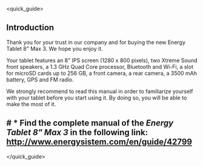 <quick_guide>

## Introduction

Thank you for your trust in our company and for buying the new Energy Tablet 8" Max 3. We hope you enjoy it.

Your tablet features an 8" IPS screen (1280 x 800 pixels), two Xtreme Sound front speakers, a 1.3 GHz Quad Core processor, Bluetooth and Wi-Fi, a slot for microSD cards up to 256 GB, a front camera, a rear camera, a 3500 mAh battery, GPS and FM radio.

We strongly recommend to read this manual in order to familiarize yourself with your tablet before you start using it. By doing so, you will be able to make the most of it.

## # <unique> * Find the complete manual of the *Energy Tablet 8" Max 3* in the following link: http://www.energysistem.com/en/guide/42799</unique>

</quick_guide>

